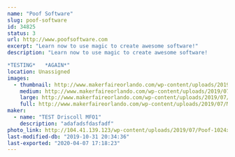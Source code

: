 ```yaml
---
name: "Poof Software"
slug: poof-software
id: 34825
status: 3
url: http://www.poofsoftware.com
excerpt: "Learn now to use magic to create awesome software!"
description: "Learn now to use magic to create awesome software!

*TESTING*   *AGAIN*"
location: Unassigned
images:
  - thumbnail: http://www.makerfaireorlando.com/wp-content/uploads/2019/07/Magician-Hat-with-Bunny.jpg
    medium: http://www.makerfaireorlando.com/wp-content/uploads/2019/07/Magician-Hat-with-Bunny.jpg
    large: http://www.makerfaireorlando.com/wp-content/uploads/2019/07/Magician-Hat-with-Bunny.jpg
    full: http://www.makerfaireorlando.com/wp-content/uploads/2019/07/Magician-Hat-with-Bunny.jpg
maker:
  - name: "TEST Driscoll MFO1"
    description: "adafadsfdasfadf"
photo_link: http://104.41.139.123/wp-content/uploads/2019/07/Poof-1024x710.jpg
last-modified-db: "2019-10-31 20:34:36"
last-exported: "2020-04-07 17:18:23"
---
```

